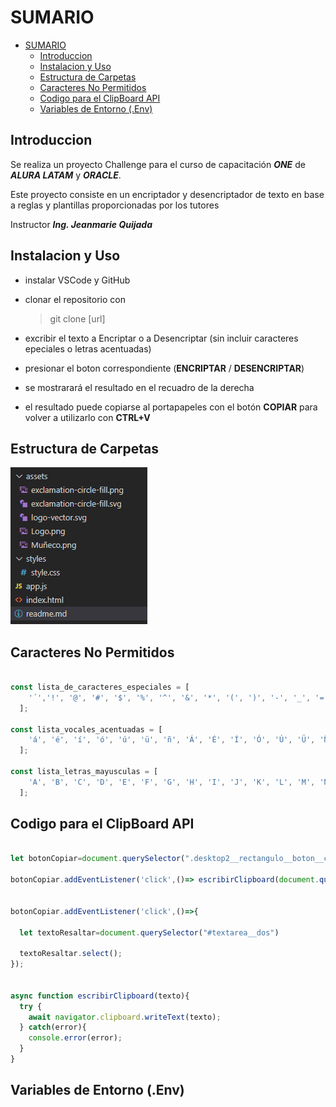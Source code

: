 
# SUMARIO


- [SUMARIO](#sumario)
  - [Introduccion](#introduccion)
  - [Instalacion y Uso](#instalacion-y-uso)
  - [Estructura de Carpetas](#estructura-de-carpetas)
  - [Caracteres No Permitidos](#caracteres-no-permitidos)
  - [Codigo para el ClipBoard API](#codigo-para-el-clipboard-api)
  - [Variables de Entorno (.Env)](#variables-de-entorno-env)
  


## Introduccion

Se realiza un proyecto Challenge para el curso de capacitación  ***ONE*** de ***ALURA LATAM*** y ***ORACLE***.

Este proyecto consiste en un encriptador y desencriptador de texto en base a reglas y plantillas proporcionadas por los tutores

Instructor ***Ing. Jeanmarie Quijada***

## Instalacion y Uso

* instalar VSCode y GitHub
* clonar el repositorio con  
  
  > git clone [url]

* excribir el texto a Encriptar o a Desencriptar (sin incluir caracteres epeciales o letras acentuadas)
* presionar el boton correspondiente (**ENCRIPTAR** / **DESENCRIPTAR**)
* se mostrarará el resultado en el recuadro de la derecha
* el resultado puede copiarse al portapapeles con el botón **COPIAR** para volver a utilizarlo con **CTRL+V**


## Estructura de Carpetas

![alt text](image.png)

## Caracteres No Permitidos

``` javascript

const lista_de_caracteres_especiales = [
    '´','!', '@', '#', '$', '%', '^', '&', '*', '(', ')', '-', '_', '=', '+', '[', ']', '{', '}', '\\', '|', ';', ':', '\'', '"', ',', '.', '<', '>', '/', '?', '`', '~'
  ];

const lista_vocales_acentuadas = [
    'á', 'é', 'í', 'ó', 'ú', 'ü', 'ñ', 'Á', 'É', 'Í', 'Ó', 'Ú', 'Ü', 'Ñ'
  ];

const lista_letras_mayusculas = [
    'A', 'B', 'C', 'D', 'E', 'F', 'G', 'H', 'I', 'J', 'K', 'L', 'M', 'N', 'Ñ', 'O', 'P', 'Q', 'R', 'S', 'T', 'U', 'V', 'W', 'X', 'Y', 'Z', 'Á', 'É', 'Í', 'Ó', 'Ú', 'Ü'
  ];

```

## Codigo para el ClipBoard API
```javascript

let botonCopiar=document.querySelector(".desktop2__rectangulo__boton__copiar");

botonCopiar.addEventListener('click',()=> escribirClipboard(document.querySelector("#textarea__dos").value));


botonCopiar.addEventListener('click',()=>{
  
  let textoResaltar=document.querySelector("#textarea__dos")
  
  textoResaltar.select();
});


async function escribirClipboard(texto){
  try {
    await navigator.clipboard.writeText(texto);
  } catch(error){
    console.error(error);
  }
}


```

## Variables de Entorno (.Env)



